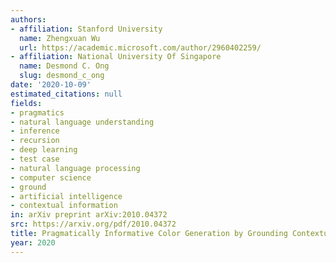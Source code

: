 ```yaml
---
authors:
- affiliation: Stanford University
  name: Zhengxuan Wu
  url: https://academic.microsoft.com/author/2960402259/
- affiliation: National University Of Singapore
  name: Desmond C. Ong
  slug: desmond_c_ong
date: '2020-10-09'
estimated_citations: null
fields:
- pragmatics
- natural language understanding
- inference
- recursion
- deep learning
- test case
- natural language processing
- computer science
- ground
- artificial intelligence
- contextual information
in: arXiv preprint arXiv:2010.04372
src: https://arxiv.org/pdf/2010.04372
title: Pragmatically Informative Color Generation by Grounding Contextual Modifiers.
year: 2020
---
```

